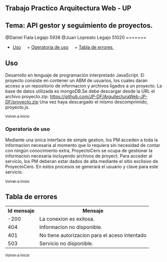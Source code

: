 ## Trabajo Practico Arquitectura Web - UP 

## Tema: API gestor y seguimiento de proyectos.

<a name="Integrantes">
  @Daniel Fiala Legajo 5938
  @Juan Lopreato Legajo 51020
=======

+ [Uso](#Uso)
     + [Operatoria de uso](#operatoria)
     + [Tabla de errores ](#codigoerror)
     
<a name="Comenzar a utilizar la API"></a>

## Uso
Desarrollo en lenguaje de programación interpretado JavaScript. El proyecto consiste en contener un ABM de usuarios, los cuales daran acceso a un repositorio de informacion y archivos ligados a un proyecto. La base de datos utilizada es mongoDB.Se debe descargar desde la URL el archivo proyecto.zip: https://github.com/JP-DF/ArquitecturaWeb-JP-DF/proyecto.zip
Una vez haya descargado el mismo descomprimido, proyecto.js.

[<sub>Volver a inicio</sub>](#inicio)
</br>

<a name="operatoria"></a>
### Operatoria de uso 
Mediante una única interface de simple gestion, los PM acceden a toda la informacion necesaria al momento que lo requiera sin necesidad de contar con ningún conocimiento extra, ProyectoCero se ocupa de gestionar la informacion necesaria incluyendo archivos de proyect.
Para acceder al servicio, los PM deberan estar dados de alta mediante el sitio exclisivo de ProyectoCero. En estos procesos se generará el usuario y clave para este servicio.

[<sub>Volver a inicio</sub>](#inicio)
</br>

<a name="codigoerror"></a>
## Tabla de errores
<table>
<tr><th>Id mensaje</th><th>Mensaje</th></tr>
<tr><td>-200</td><td>La conexion es exitosa.</td></tr>
<tr><td>404</td><td>Informacion no disponible.</td></tr>
<tr><td>401</td><td>No tiene autorizacion para el aceso intentado</td></tr>
<tr><td>503</td><td>Servicio no disponible.</td></tr>
</table>

[<sub>Volver a inicio</sub>](#inicio)

